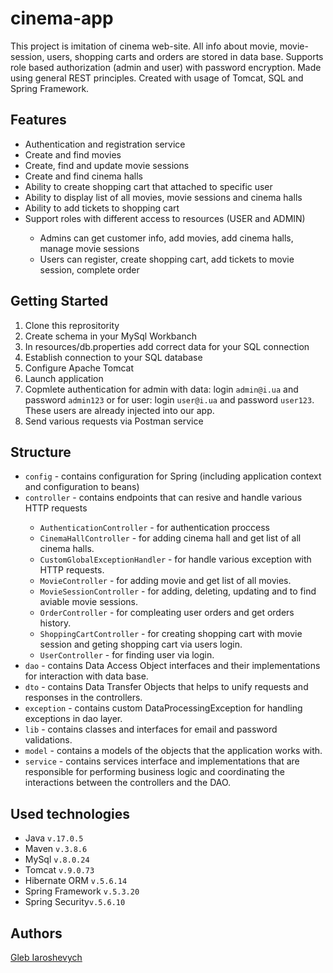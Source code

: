 # cinema-app
This project is imitation of cinema web-site. All info about movie, movie-session, users, shopping carts and orders are stored in data base. Supports role based authorization (admin and user) with password encryption. Made using general REST principles. Created with usage of Tomcat, SQL and Spring Framework.
## Features
<ul>
  <li> Authentication and registration service</li>
  <li> Create and find movies</li>
  <li> Create, find and update movie sessions</li>
  <li> Create and find cinema halls</li>
  <li> Ability to create shopping cart that attached to specific user</li>
  <li> Ability to display list of all movies, movie sessions and cinema halls</li>
  <li> Ability to add tickets to shopping cart</li>
  <li> Support roles with different access to resources (USER and ADMIN)</li>
  <ul>
    <li>Admins can get customer info, add movies, add cinema halls, manage movie sessions</li>
    <li>Users can register, create shopping cart, add tickets to movie session, complete order</li>
  </ul>
</ul>

## Getting Started
<ol>
  <li> Clone this reprositority</li>
  <li> Create schema in your MySql Workbanch</li>
  <li> In resources/db.properties add correct data for your SQL connection</li>
  <li> Establish connection to your SQL database</li>
  <li> Configure Apache Tomcat</li>
  <li> Launch application</li>
  <li> Copmlete authentication for admin with data: login <code>admin@i.ua</code> and password <code>admin123</code> or for user: login <code>user@i.ua</code> and password <code>user123</code>. These users are already injected into our app.</li>
  <li> Send various requests via Postman service</li>
</ol>

## Structure
<ul>
  <li><code>config</code> - contains configuration for Spring (including application context and configuration to beans)</li>
  <li><code>controller</code> - contains endpoints that can resive and handle various HTTP requests</li>
  <ul>
    <li><code>AuthenticationController</code> - for authentication proccess</li>
    <li><code>CinemaHallController</code> - for adding cinema hall and get list of all cinema halls.</li>
    <li><code>CustomGlobalExceptionHandler</code> - for handle various exception with HTTP requests.</li>
    <li><code>MovieController</code> - for adding movie and get list of all movies.</li>
    <li><code>MovieSessionController</code> - for adding, deleting, updating and to find aviable movie sessions.</li>
    <li><code>OrderController</code> - for compleating user orders and get orders history.</li>
    <li><code>ShoppingCartController</code> - for creating shopping cart with movie session and geting shopping cart via users login.</li>
    <li><code>UserController</code> - for finding user via login.</li>
  </ul>
  <li><code>dao</code> - contains Data Access Object interfaces and their implementations for interaction with data base.</li>
  <li><code>dto</code> - contains Data Transfer Objects that helps to unify requests and responses in the controllers.</li>
  <li><code>exception</code> - contains custom DataProcessingException for handling exceptions in dao layer.</li>
  <li><code>lib</code> - contains classes and interfaces for email and password validations.</li>
  <li><code>model</code> - contains a models of the objects that the application works with.</li>
  <li><code>service</code> - contains services interface and implementations that are responsible for performing business logic and coordinating the interactions between the controllers and the DAO.</li>
</ul>

## Used technologies
<ul>
  <li>Java <code>v.17.0.5</code></li>
  <li>Maven <code>v.3.8.6</code></li>
  <li>MySql <code>v.8.0.24</code></li>
  <li>Tomcat <code>v.9.0.73</code></li>
  <li>Hibernate ORM <code>v.5.6.14</code></li>
  <li>Spring Framework <code>v.5.3.20</code></li>
  <li>Spring Security<code>v.5.6.10</code></li>
</ul>

## Authors
<a href="https://github.com/RandomEastEcho">Gleb Iaroshevych</a>
